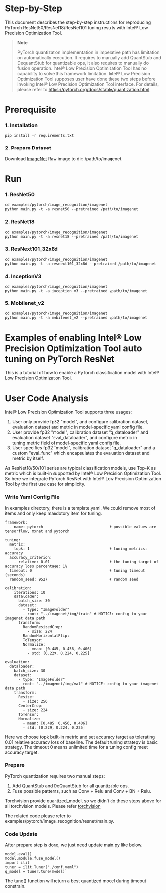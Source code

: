 Step-by-Step
============

This document describes the step-by-step instructions for reproducing PyTorch ResNet50/ResNet18/ResNet101 tuning results with Intel® Low Precision Optimization Tool.

> **Note**
>
> PyTorch quantization implementation in imperative path has limitation on automatically execution.
> It requires to manually add QuantStub and DequantStub for quantizable ops, it also requires to manually do fusion operation.
> Intel® Low Precision Optimization Tool has no capability to solve this framework limitation. Intel® Low Precision Optimization Tool supposes user have done these two steps before invoking Intel® Low Precision Optimization Tool interface.
> For details, please refer to https://pytorch.org/docs/stable/quantization.html

# Prerequisite

### 1. Installation

  ```Shell
  pip install -r requirements.txt
  ```

### 2. Prepare Dataset

  Download [ImageNet](http://www.image-net.org/) Raw image to dir: /path/to/imagenet.


# Run

### 1. ResNet50

  ```Shell
  cd examples/pytorch/image_recognition/imagenet
  python main.py -t -a resnet50 --pretrained /path/to/imagenet
  ```

### 2. ResNet18

  ```Shell
  cd examples/pytorch/image_recognition/imagenet
  python main.py -t -a resnet18 --pretrained /path/to/imagenet
  ```

### 3. ResNext101_32x8d

  ```Shell
  cd examples/pytorch/image_recognition/imagenet
  python main.py -t -a resnext101_32x8d --pretrained /path/to/imagenet
  ```

### 4. InceptionV3

  ```Shell
  cd examples/pytorch/image_recognition/imagenet
  python main.py -t -a inception_v3 --pretrained /path/to/imagenet
  ```

### 5. Mobilenet_v2

  ```Shell
  cd examples/pytorch/image_recognition/imagenet
  python main.py -t -a mobilenet_v2 --pretrained /path/to/imagenet
  ```


Examples of enabling Intel® Low Precision Optimization Tool auto tuning on PyTorch ResNet
=======================================================

This is a tutorial of how to enable a PyTorch classification model with Intel® Low Precision Optimization Tool.

# User Code Analysis

Intel® Low Precision Optimization Tool supports three usages:

1. User only provide fp32 "model", and configure calibration dataset, evaluation dataset and metric in model-specific yaml config file.
2. User provide fp32 "model", calibration dataset "q_dataloader" and evaluation dataset "eval_dataloader", and configure metric in tuning.metric field of model-specific yaml config file.
3. User specifies fp32 "model", calibration dataset "q_dataloader" and a custom "eval_func" which encapsulates the evaluation dataset and metric by itself.

As ResNet18/50/101 series are typical classification models, use Top-K as metric which is built-in supported by Intel® Low Precision Optimization Tool. So here we integrate PyTorch ResNet with Intel® Low Precision Optimization Tool by the first use case for simplicity.

### Write Yaml Config File

In examples directory, there is a template.yaml. We could remove most of items and only keep mandotory item for tuning. 


```
framework:
  - name: pytorch                              # possible values are tensorflow, mxnet and pytorch

tuning:
  metric:
    topk: 1                                    # tuning metrics: accuracy 
  accuracy_criterion:
    - relative: 0.01                           # the tuning target of accuracy loss percentage: 1%
  timeout: 0                                   # tuning timeout (seconds)
  random_seed: 9527                            # random seed

calibration:
    iterations: 10
    dataloader:
      batch_size: 30
      dataset:
        - type: "ImageFolder"
        - root: "../imagenet/img/train" # NOTICE: config to your imagenet data path
      transform:
        RandomResizedCrop:
          - size: 224
        RandomHorizontalFlip:
        ToTensor:
        Normalize:
          - mean: [0.485, 0.456, 0.406]
          - std: [0.229, 0.224, 0.225]

evaluation:
  dataloader:
    batch_size: 30
    dataset:
      - type: "ImageFolder"
      - root: "../imagenet/img/val" # NOTICE: config to your imagenet data path
    transform:
      Resize:
        - size: 256
      CenterCrop:
        - size: 224
      ToTensor:
      Normalize:
        - mean: [0.485, 0.456, 0.406]
        - std: [0.229, 0.224, 0.225]
```

Here we choose topk built-in metric and set accuracy target as tolerating 0.01 relative accuracy loss of baseline. The default tuning strategy is basic strategy. The timeout 0 means unlimited time for a tuning config meet accuracy target.

### Prepare

PyTorch quantization requires two manual steps:

1. Add QuantStub and DeQuantStub for all quantizable ops.
2. Fuse possible patterns, such as Conv + Relu and Conv + BN + Relu.

Torchvision provide quantized_model, so we didn't do these steps above for all torchvision models. Please refer [torchvision](https://github.com/pytorch/vision/tree/master/torchvision/models/quantization)

The related code please refer to examples/pytorch/image_recognition/resnet/main.py.

### Code Update

After prepare step is done, we just need update main.py like below.

```
model.eval()
model.module.fuse_model()
import ilit
tuner = ilit.Tuner("./conf.yaml")
q_model = tuner.tune(model)
```

The tune() function will return a best quantized model during timeout constrain.
